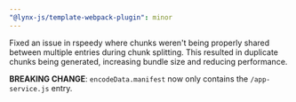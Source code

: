 ```yaml
---
"@lynx-js/template-webpack-plugin": minor
---
```


Fixed an issue in rspeedy where chunks weren't being properly shared between multiple entries during chunk splitting. This resulted in duplicate chunks being generated, increasing bundle size and reducing performance.

**BREAKING CHANGE**: `encodeData.manifest` now only contains the `/app-service.js` entry.
